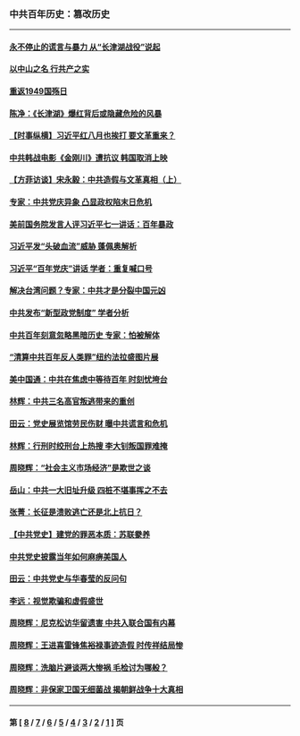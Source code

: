 ### 中共百年历史：篡改历史
---
#### [永不停止的谎言与暴力 从“长津湖战役”说起](../../pages/nf1176115/n13494094.md?05030430) 
#### [以中山之名 行共产之实](../../pages/nf1176115/n13346437.md?05030430) 
#### [重返1949国殇日](../../pages/nf1176115/n13346372.md?05030430) 
#### [陈净：《长津湖》爆红背后或隐藏危险的风暴](../../pages/nf1176115/n13314364.md?05030430) 
#### [【时事纵横】习近平红八月也挨打 要文革重来？](../../pages/nf1176115/n13231393.md?05030430) 
#### [中共韩战电影《金刚川》遭抗议 韩国取消上映](../../pages/nf1176115/n13219114.md?05030430) 
#### [【方菲访谈】宋永毅：中共造假与文革真相（上）](../../pages/nf1176115/n13200760.md?05030430) 
#### [专家：中共党庆异象 凸显政权陷末日危机](../../pages/nf1176115/n13067084.md?05030430) 
#### [美前国务院发言人评习近平七一讲话：百年暴政](../../pages/nf1176115/n13066986.md?05030430) 
#### [习近平发“头破血流”威胁 蓬佩奥解析](../../pages/nf1176115/n13063604.md?05030430) 
#### [习近平“百年党庆”讲话 学者：重复喊口号](../../pages/nf1176115/n13061411.md?05030430) 
#### [解决台湾问题？专家：中共才是分裂中国元凶](../../pages/nf1176115/n13060811.md?05030430) 
#### [中共发布“新型政党制度” 学者分析](../../pages/nf1176115/n13056354.md?05030430) 
#### [中共百年刻意忽略黑暗历史 专家：怕被解体](../../pages/nf1176115/n13056056.md?05030430) 
#### [“清算中共百年反人类罪”纽约法拉盛图片展](../../pages/nf1176115/n13052220.md?05030430) 
#### [美中国通：中共在焦虑中等待百年 时刻忧垮台](../../pages/nf1176115/n13048820.md?05030430) 
#### [林辉：中共三名高官叛逃带来的重创](../../pages/nf1176115/n13035206.md?05030430) 
#### [田云：党史展览馆劳民伤财 曝中共谎言和危机](../../pages/nf1176115/n13033900.md?05030430) 
#### [林辉：行刑时绞刑台上热搜 李大钊叛国罪难掩](../../pages/nf1176115/n13031965.md?05030430) 
#### [周晓辉：“社会主义市场经济”是欺世之谈](../../pages/nf1176115/n13024090.md?05030430) 
#### [岳山：中共一大旧址升级 四桩不堪事挥之不去](../../pages/nf1176115/n13021697.md?05030430) 
#### [张菁：长征是溃败逃亡还是北上抗日？](../../pages/nf1176115/n13020585.md?05030430) 
#### [【中共党史】建党的罪恶本质：苏联豢养](../../pages/nf1176115/n13011888.md?05030430) 
#### [中共党史披露当年如何麻痹美国人](../../pages/nf1176115/n12966400.md?05030430) 
#### [田云：中共党史与华春莹的反问句](../../pages/nf1176115/n12765178.md?05030430) 
#### [李远：视觉欺骗和虚假盛世](../../pages/nf1176115/n12993376.md?05030430) 
#### [周晓辉：尼克松访华留遗害 中共入联合国有内幕](../../pages/nf1176115/n12991422.md?05030430) 
#### [周晓辉：王进喜雷锋焦裕禄事迹造假 时传祥结局惨](../../pages/nf1176115/n12985497.md?05030430) 
#### [周晓辉：洗脑片避谈两大惨祸 毛检讨为哪般？](../../pages/nf1176115/n12971285.md?05030430) 
#### [周晓辉：非保家卫国无细菌战 揭朝鲜战争十大真相](../../pages/nf1176115/n12954161.md?05030430) 

---
#### 第 [ [8](./8.md?05030430) / [7](./7.md?05030430) / [6](./6.md?05030430) / [5](./5.md?05030430) / [4](./4.md?05030430) / [3](./3.md?05030430) / [2](./2.md?05030430) / [1](./1.md?05030430) ] 页

